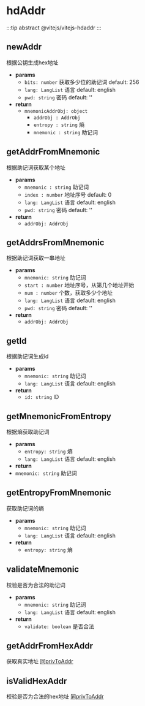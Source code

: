 # hdAddr

:::tip abstract
@vitejs/vitejs-hdaddr
:::

## newAddr
根据公钥生成hex地址

- **params**
  - `bits: number` 获取多少位的助记词 default: 256
  - `lang: LangList` 语言 default: english
  - `pwd: string` 密码 default: ''
- **return**
    - `mnemonicAddrObj: object`
        - `addrObj : AddrObj`
        - `entropy : string` 熵
        - `mnemonic : string` 助记词

## getAddrFromMnemonic
根据助记词获取某个地址

- **params**
  - `mnemonic : string` 助记词
  - `index : number` 地址序号 default: 0
  - `lang: LangList` 语言 default: english
  - `pwd: string` 密码 default: ''
- **return**
  - `addrObj: AddrObj`

## getAddrsFromMnemonic
根据助记词获取一串地址

- **params**
  - `mnemonic: string` 助记词
  - `start : number` 地址序号，从第几个地址开始
  - `num : number` 个数，获取多少个地址
  - `lang: LangList` 语言 default: english
  - `pwd: string` 密码 default: ''
- **return**
  - `addrObj: AddrObj`

## getId
根据助记词生成id

- **params**
  - `mnemonic: string` 助记词
  - `lang: LangList` 语言 default: english
- **return**
  - `id: string` ID

## getMnemonicFromEntropy
根据熵获取助记词

- **params**
  - `entropy: string` 熵
  - `lang: LangList` 语言 default: english
- **return**
 - `mnemonic: string` 助记词

## getEntropyFromMnemonic
获取助记词的熵

- **params**
  - `mnemonic: string` 助记词
  - `lang: LangList` 语言 default: english
- **return**
  - `entropy: string` 熵

## validateMnemonic
校验是否为合法的助记词

- **params**
  - `mnemonic: string` 助记词
  - `lang: LangList` 语言 default: english
- **return**
  - `validate: boolean` 是否合法

## getAddrFromHexAddr
获取真实地址 [同privToAddr](/api/vitejs/tool/privToAddr.html)

## isValidHexAddr
校验是否为合法的hex地址 [同privToAddr](/api/vitejs/tool/privToAddr.html)
